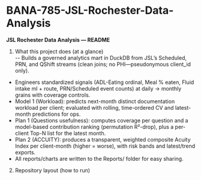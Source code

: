 # BANA-785-JSL-Rochester-Data-Analysis
**JSL Rochester Data Analysis — README**  
1. What this project does (at a glance)  
-- Builds a governed analytics mart in DuckDB from JSL’s Scheduled, PRN, and QShift streams (clean joins; no PHI—pseudonymous client_id only).
- Engineers standardized signals (ADL-Eating ordinal, Meal % eaten, Fluid intake ml + route, PRN/Scheduled event counts) at daily → monthly grains with coverage controls.
- Model 1 (Workload): predicts next-month distinct documentation workload per client; evaluated with rolling, time-ordered CV and latest-month predictions for ops.
- Plan 1 (Questions usefulness): computes coverage per question and a model-based contribution ranking (permutation R²-drop), plus a per-client Top-N list for the latest month.
- Plan 2 (ACCUITY): produces a transparent, weighted composite Acuity Index per client-month (higher = worse), with risk bands and latest/trend exports.
- All reports/charts are written to the Reports/ folder for easy sharing.
2. Repository layout (how to run)
